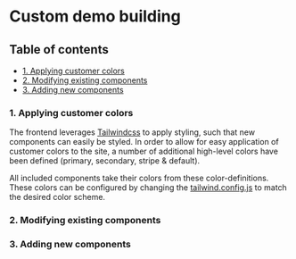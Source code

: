# Custom demo building <!-- omit in toc -->

## Table of contents <!-- omit in toc -->

- [1. Applying customer colors](#1-applying-customer-colors)
- [2. Modifying existing components](#2-modifying-existing-components)
- [3. Adding new components](#3-adding-new-components)

### 1. Applying customer colors

The frontend leverages [Tailwindcss](https://tailwindcss.com/) to apply styling, such that new components can easily be styled. In order to allow for easy application of customer colors to the site, a number of additional high-level colors have been defined (primary, secondary, stripe & default).

All included components take their colors from these color-definitions. These colors can be configured by changing the [tailwind.config.js](../apps/frontend/tailwind.config.js) to match the desired color scheme.

### 2. Modifying existing components

### 3. Adding new components
